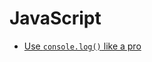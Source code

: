 # JavaScript

* [Use `console.log()` like a pro](https://markodenic.com/use-console-log-like-a-pro/)
